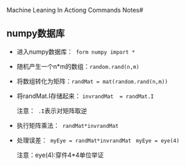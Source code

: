 Machine Leaning In Actiong Commands Notes# 
## numpy数据库
- 进入numpy数据库：` form numpy import *`

- 随机产生一个n*m的数组：` random.rand(n,m) `

- 将数组转化为矩阵：` randMat = mat(random.rand(n,m)) `

- 将randMat.I存储起来： ` invrandMat  = randMat.I ` 
	
	注意：` .I`表示对矩阵取逆

- 执行矩阵乘法：` randMat*invrandMat`

- 处理误差：` myEye = randMat*invrandMat` ` myEye = eye(4)`

	注意：eye(4):穿件4*4单位举证